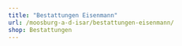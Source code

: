 ```yaml
---
title: "Bestattungen Eisenmann"
url: /moosburg-a-d-isar/bestattungen-eisenmann/
shop: Bestattungen
---
```

